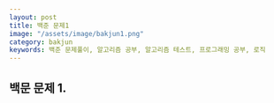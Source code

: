 ```yaml
---
layout: post
title: 백준 문제1
image: "/assets/image/bakjun1.png"
category: bakjun
keywords: 백준 문제풀이, 알고리즘 공부, 알고리즘 테스트, 프로그래밍 공부, 로직
---
```


<h2 class="posth2"> 백문 문제 1. </h2>

